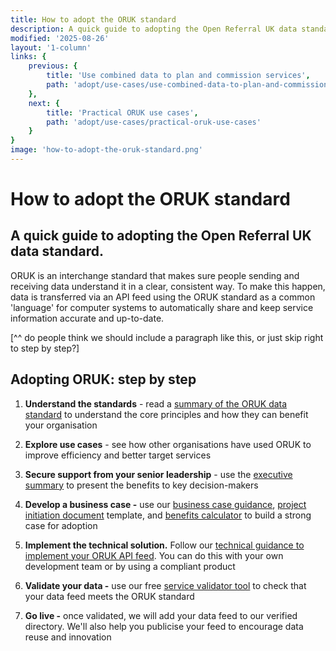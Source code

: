 ```yaml
---
title: How to adopt the ORUK standard
description: A quick guide to adopting the Open Referral UK data standard.
modified: '2025-08-26'
layout: '1-column'
links: {
    previous: {
        title: 'Use combined data to plan and commission services',
        path: 'adopt/use-cases/use-combined-data-to-plan-and-commission-services'
    },
    next: {
        title: 'Practical ORUK use cases',
        path: 'adopt/use-cases/practical-oruk-use-cases'
    }
}
image: 'how-to-adopt-the-oruk-standard.png'
---
```


# How to adopt the ORUK standard

## A quick guide to adopting the Open Referral UK data standard.

ORUK is an interchange standard that makes sure people sending and receiving data understand it in a clear, consistent way. To make this happen, data is transferred via an API feed using the ORUK standard as a common 'language' for computer systems to automatically share and keep service information accurate and up-to-date. 

\[^^ do people think we should include a paragraph like this, or just skip right to step by step?\]

## Adopting ORUK: step by step 

1. **Understand the standards** \- read a [summary of the ORUK data standard](/about/10-introducing) to understand the core principles and how they can benefit your organisation

2. **Explore use cases** \- see how other organisations have used ORUK to improve efficiency and better target services

3. **Secure support from your senior leadership** \- use the [executive summary](/adopt/01_summary) to present the benefits to key decision-makers

4. **Develop a business case \-** use our [business case guidance](/adopt/02_business_case), [project initiation document](/adopt/03_pid) template, and [benefits calculator](/adopt/04_benefits_calculator) to build a strong case for adoption

5. **Implement the technical solution.** Follow our [technical guidance to implement your ORUK API feed](/developers/overview). You can do this with your own development team or by using a compliant product

6. **Validate your data \-** use our free [service validator tool](/developers/validator) to check that your data feed meets the ORUK standard

7. **Go live \-** once validated, we will add your data feed to our verified directory. We'll also help you publicise your feed to encourage data reuse and innovation